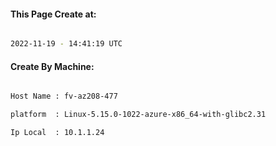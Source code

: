 
   
#### This Page Create at:

```bash

2022-11-19 - 14:41:19 UTC

```

#### Create By Machine:

```bash

Host Name : fv-az208-477

platform  : Linux-5.15.0-1022-azure-x86_64-with-glibc2.31

Ip Local  : 10.1.1.24

```

